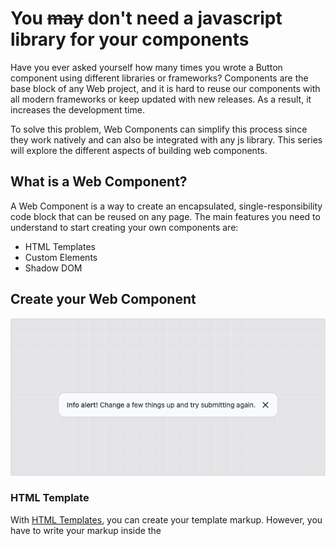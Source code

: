 # You ~~may~~ don't need a javascript library for your components

Have you ever asked yourself how many times you wrote a Button component using different libraries or frameworks? Components are the base block of any Web project, and it is hard to reuse our components with all modern frameworks or keep updated with new releases. As a result, it increases the development time.

To solve this problem, Web Components can simplify this process since they work natively and can also be integrated with any js library. This series will explore the different aspects of building web components.

## What is a Web Component?

A Web Component is a way to create an encapsulated, single-responsibility code block that can be reused on any page. The main features you need to understand to start creating your own components are:

- HTML Templates
- Custom Elements
- Shadow DOM

## Create your Web Component

![Custom Element Lifecycle](./assets/images/alert_component.png)

### HTML Template

With [HTML Templates](https://developer.mozilla.org/de/docs/Web/HTML/Element/template), you can create your template markup. However, you have to write your markup inside the <template> tag to use a template. The different aspect of the template is that it will be parsed but not rendered, so your template will appear in the DOM but not be presented on the page. To understand it better, let's look at the example below.

```html
<template>
  <div class="alert">
    <span class="alert__text">
      <slot></slot>
    </span>
    <button id="close-button" type="button" class="alert__button">
      <span class="sr-only">close</span>
      <svg class="h-5 w-5" fill="currentColor" viewbox="0 0 20 20" xmlns="http://www.w3.org/2000/svg">...</svg>
    </button>
  </div>
</template>
```

We add a template tag via code in this JavaScript file and assign the HTML content to the innerHTML property.

```javascript
const template = document.createElement('template');
template.innerHTML = /*html*/ `
<div class="alert">
  <span class="alert__text">
    <slot></slot>
  </span>
  <button id="close-button" type="button" class="alert__button">
    <span class="sr-only">close</span>
    <svg class="h-5 w-5" fill="currentColor" viewBox="0 0 20 20" xmlns="http://www.w3.org/2000/svg">
      <path fill-rule="evenodd" d="M4.293 4.293a1 1 0 011.414 0L10 8.586l4.293-4.293a1 1 0 111.414 1.414L11.414 10l4.293 4.293a1 1 0 01-1.414 1.414L10 11.414l-4.293 4.293a1 1 0 01-1.414-1.414L8.586 10 4.293 5.707a1 1 0 010-1.414z" clip-rule="evenodd"></path>
    </svg>
  </button>
</div>`;
```

### Define your Custom Element

To create [Custom Elements](https://developer.mozilla.org/en-US/docs/Web/Web_Components/Using_custom_elements), we need to define the name and a class object that represents the element's behavior. As a rule of thumb, you should add a prefix to your component to avoid clashes with the native HTML tags. So, in our example, we can add _ce_ (custom element) prefix in the name of our component like `ce-alert`.

#### Create a new Custom Element

We create a new class `Alert` inherited from HTMLElement and call the base constructor with the super inside our constructor method.

```javascript
const template = document.createElement('template');
//...
export class Alert extends HTMLElement {
  constructor() {
    super();
  }
}
```

#### Register a new Custom Element

Next, we use the `customElements.define` method to register our new component.

```javascript
const template = document.createElement('template');
//...
export class Alert extends HTMLElement {
//...
}
window.customElements.define('ce-alert', Alert);
```

#### Add behaviour to the new Custom Element

Before we move forward we need to understand some key concepts:

##### The Shadow DOM

A key aspect of web components is encapsulation — keeping the markup structure, style, and behavior hidden and separate from other code on the page so that different parts do not clash and the code can be kept nice and clean. The [Shadow DOM](https://developer.mozilla.org/en-US/docs/Web/Web_Components/Using_shadow_DOM) API is a crucial part of this, providing a way to attach a hidden separated DOM to an element.

Shadow DOM allows hidden DOM trees to be attached to elements in the regular DOM tree — this shadow DOM tree starts with a shadow root, underneath which can be attached to any elements you want, in the same way as the standard DOM.

![Custom Element Lifecycle](./assets/images/shadow_dom_high_level.svg)

Another essential feature of Shadow DOM is that it enables us to use a `<slot>` tag inside our markup and easily append the children elements inside our component.

##### The Element Lifecycle

You can define several different callbacks inside a custom element's class definition, which fire at other points in the element's lifecycle:

![Custom Element Lifecycle](./assets/images/custom_element_lifecycle.svg)

- `connectedCallback`: Invoked each time the custom element is appended into a document-connected element. Each time the node is moved, this may happen before the element's contents have been fully parsed.
- `disconnectedCallback`: Invoked each time the custom element is disconnected from the document's DOM.
- `adoptedCallback`: Invoked each time the custom element is moved to a new document.
- `attributeChangedCallback`: Invoked each time one of the custom element's attributes is added, removed, or changed. Which attributes to notice a change is specified in a static get `observedAttributes` method

Let's look at an example of these concepts in use.

```html
<ce-alert></ce-alert>
 ```

```javascript
//...
export class Alert extends HTMLElement {
  constructor() {
    super();
    const shadow = this.attachShadow({ mode: 'open' });
    shadow.appendChild(template.content.cloneNode(true));
  }
  connectedCallback() {
    const button = this.shadowRoot.getElementById(`close-button`);
    button.addEventListener('click', () => {
      this.dispatchEvent(new CustomEvent('close'));
      this.remove();
    }, { once: true });
  }
}
//...
```

The class constructor is simple — here, we attach a shadow DOM to the element. The shadow mode can be **open** or **closed**. In the **open** state, the element can be accessed outside the shadow root or vise-versa. So, for example, we could access the button inside our `ce-alert` component by doing the following query:

```javascript
document.querySelector('ce-alert').shadowRoot.querySelector('#close-button');
```

The updates are all handled by the life cycle callbacks, which are placed inside the class definition as methods. The `connectedCallback()` runs each time the element is added to the DOM — here, we add the click event function to remove the element when clicked.

#### Define attributes and properties

Attributes and properties work slightly differently from what we used to understand in a JS library/framework. Attributes are what you declare inside the HTML tag, and properties are part of the [HTMLElement](https://developer.mozilla.org/en-US/docs/Web/API/HTMLElement) class we extended, and when we define a new component, it already contains a set of properties defined. So sync attributes and properties can be achieved by reflecting properties to attributes. Let's demonstrate that with our example:

```html
<ce-alert color="red"></ce-alert>
 ```

It is crucial to notice that attributes are **always** strings. Therefore, you cannot define a method, object, or number. But, in case you need another type, you have to cast it later or declare it directly inside the element object.

Now to sync the attribute with the property in the class:

```javascript
//...
export class Alert extends HTMLElement {
//...
  set color(value) {
    this.setAttribute('color', value);
  }

  get color() {
    return this.getAttribute('color');
  }

  connectedCallback() {
    console.log(this.color); // outputs: "red"
  }
}
//...
```

Although this approach works, it can become verbose or tedious as more and more properties our components have. Still, there is an alternative that does not require declaring all properties manually: The [HTMLElement.datasets](https://developer.mozilla.org/en-US/docs/Web/API/HTMLElement/dataset) interface provides read/write access to custom data attributes (`data-*`) on elements. It exposes a map of strings (DOMStringMap) with each `data-*` attribute entry. Updating our example with the dataset declaration:

```html
<ce-alert data-color="red"></ce-alert>
 ```

```javascript
//...
export class Alert extends HTMLElement {
//...
  connectedCallback() {
    console.log(this.dataset.color); // outputs: "red"
  }
}
//...
```

#### Sync Properties and Attributes

In case you still want do the manual sync between attributes and properties here is a function that can automate this process:

```javascript
/**
 * @param target - the custom element class
 * @param props - properties which needs to be synced with the attributes
 */
const defineProperties = (target, props) => {
  Object.defineProperties(
    target,
    Object.keys(props).reduce((acc, key) => {
      acc[key] = {
        enumerable: true,
        configurable: true,
        get: () => {
          const attr = target.getAttribute(getAttrName(key));
          return (attr === '' ? true : attr) ?? props[key];
        },
        set: (val) => {
          if (val === '' || val) {
            target.setAttribute(getAttrName(key), val === true ? '' : val);
          } else {
            target.removeAttribute(key);
          }
        }
      };
      return acc;
    }, {})
  );
};
```

### Observe Properties and Attributes

To detect attributes or property changes, we just need to return an array with all values we want using the static method `observedAttributes`. Next, we configure our callback function `attributeChangedCallback` to define what will happen when the defined property changes.

```javascript
//...
export class Alert extends HTMLElement {
//...
  static observedAttributes() {
    return ['data-color'];
  }
  attributeChangedCallback(name, prev, curr) {
    if (prev !== curr) {
      this.shadowRoot.querySelector('.alert').classList.remove(prev);
      this.shadowRoot.querySelector('.alert').classList.add(curr);
    }
  }
}
//...
```

We use the dataset property in our example, which is automatically converted into `data-*` attribute.

### Final Result

To finish, grouping all the information we have learned so far here is the final result of our new Web Component:

```javascript
const template = document.createElement('template');
template.innerHTML = /*html*/ `
<div class="alert">
  <span class="alert__text">
    <slot></slot>
  </span>
  <button id="close-button" type="button" class="alert__button">
    <span class="sr-only">close</span>
    <svg class="h-5 w-5" fill="currentColor" viewBox="0 0 20 20" xmlns="http://www.w3.org/2000/svg">
      <path fill-rule="evenodd" d="M4.293 4.293a1 1 0 011.414 0L10 8.586l4.293-4.293a1 1 0 111.414 1.414L11.414 10l4.293 4.293a1 1 0 01-1.414 1.414L10 11.414l-4.293 4.293a1 1 0 01-1.414-1.414L8.586 10 4.293 5.707a1 1 0 010-1.414z" clip-rule="evenodd"></path>
    </svg>
  </button>
</div>`;

export class Alert extends HTMLElement {
  static observedAttributes() {
    return ['data-color'];
  }
  constructor() {
    super();
    const shadow = this.attachShadow({ mode: 'open' });
    shadow.appendChild(template.content.cloneNode(true));
  }
  connectedCallback() {
    const button = this.shadowRoot.getElementById(`close-button`);
    button.addEventListener('click', () => {
      this.dispatchEvent(new CustomEvent('close'));
      this.remove();
    }, { once: true });
  }
  attributeChangedCallback(name, prev, curr) {
    if (prev !== curr) {
      this.shadowRoot.querySelector('.alert').classList.remove(prev);
      this.shadowRoot.querySelector('.alert').classList.add(curr);
    }
  }
}

window.customElements.define('ce-alert', Alert);
```

### Browser Integration

We can now use our Custom Element in our HTML file. To integrate, we must import the js file as a [module](https://developer.mozilla.org/en-US/docs/Web/JavaScript/Guide/Modules#applying_the_module_to_your_html).

```html
<html>
  <head>
    <!--...-->
    <script type="module" src="./alert.js"></script>
  </head>
  <body>
    <ce-alert></ce-alert>
  </body>
</html>
```

### Problems and Issues

There are good aspects of using Web Components as it can work everywhere, is small, and runs faster as it uses built-in platform APIs. But it is not only flowers, and there are also some things which might not work as you expected.

#### Attributes vs Properties

A downside of using attributes in a custom element is that it accepts only strings, and syncing the properties with the attributes requires manual declaration.

#### Component Update

Custom elements can detect if an attribute changes, but what happens next is up to the developer to define.

#### Styling

Styling can be problematic and tricky since the component is encapsulated. It can not rely on the global style or share its classes with children's elements, for example, a button group, in which the parent needs to override the children's styles like border-radius, spacing, etc.

#### Forms

Using forms with custom elements requires some [custom form association](https://developer.mozilla.org/en-US/docs/Web/API/HTMLElement/attachInternals) to make it work.

#### No SSR Support

Due to the nature of a Web Component, it cannot be used in an SSR page since Web Components rely on browser-specific DOM APIs, and the Shadow DOM cannot be represented declaratively, so it cannot be sent as string format.

